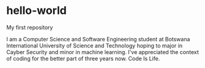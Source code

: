 # hello-world
My first repository

I am a Computer Science and Software Engineering student at Botswana International University of Science and Technology hoping to major in Cayber Security and minor in machine learning.
I've appreciated the context of coding for the better part of three years now.
Code Is Life.
